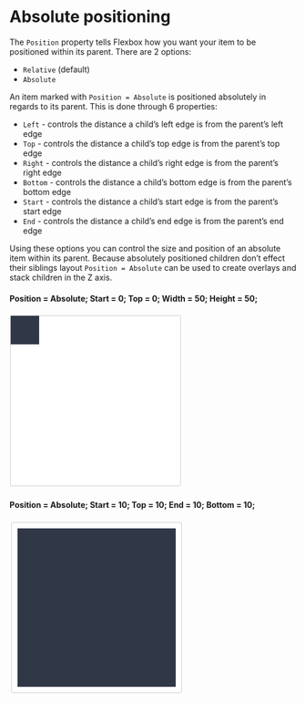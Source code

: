 # Absolute positioning

The `Position` property tells Flexbox how you want your item to be positioned within its parent. There are 2 options:

- `Relative` (default)
- `Absolute`

An item marked with `Position = Absolute` is positioned absolutely in regards to its parent. This is done through 6 properties:

- `Left` - controls the distance a child’s left edge is from the parent’s left edge
- `Top` - controls the distance a child’s top edge is from the parent’s top edge
- `Right` - controls the distance a child’s right edge is from the parent’s right edge
- `Bottom` - controls the distance a child’s bottom edge is from the parent’s bottom edge
- `Start` - controls the distance a child’s start edge is from the parent’s start edge
- `End` - controls the distance a child’s end edge is from the parent’s end edge

Using these options you can control the size and position of an absolute item within its parent. Because absolutely positioned children don’t effect their siblings layout `Position = Absolute` can be used to create overlays and stack children in the Z axis.

#### Position = Absolute; Start = 0; Top = 0; Width = 50; Height = 50;

![WX20171024-174626](/upload_imgs/yoga-doc-assets/WX20171024-174626.png)

#### Position = Absolute; Start = 10; Top = 10; End = 10; Bottom = 10;

![WX20171024-174638](/upload_imgs/yoga-doc-assets/WX20171024-174638.png)